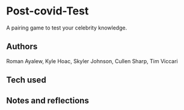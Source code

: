 # Post-covid-Test
A pairing game to test your celebrity knowledge.

## Authors

Roman Ayalew, Kyle Hoac, Skyler Johnson, Cullen Sharp, Tim Viccari

## Tech used

## Notes and reflections

<!--  -->